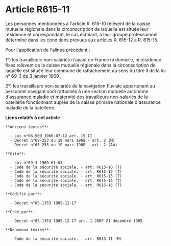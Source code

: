 # Article R615-11

Les personnes mentionnées à l'article R. 615-10 relèvent de la caisse mutuelle régionale dans la circonscription de laquelle
est située leur résidence et correspondant, le cas échéant, à leur groupe professionnel déterminé dans les conditions prévues
aux articles R. 615-12 à R. 615-15. 

Pour l'application de l'alinéa précédent : 

1°) les travailleurs non-salariés n'ayant en France ni domicile, ni résidence fixes relèvent de la caisse mutuelle régionale
dans la circonscription de laquelle est située leur commune de rattachement au sens du titre II de la loi n° 69-3 du 3
janvier 1969 ; 

2°) les travailleurs non-salariés de la navigation fluviale appartenant au personnel navigant sont rattachés à une section
mutuelle autonome d'assurance maladie et maternité des travailleurs non-salariés de la batellerie fonctionnant auprès de la
caisse primaire nationale d'assurance maladie de la batellerie.

**Liens relatifs à cet article**

	**Anciens textes**:

	  - Loi n°66-509 1966-07-12 art. 15 II
	  - Décret n°68-253 du 19 mars 1968 - art. 2 (M)
	  - Décret n°68-253 du 19 mars 1968 - art. 2 (Ab)

	**Cite**:

	  - Loi n°69-3 1969-01-03
	  - Code de la sécurité sociale. - art. R615-10 (T)
	  - Code de la sécurité sociale. - art. R615-12 (T)
	  - Code de la sécurité sociale. - art. R615-13 (T)
	  - Code de la sécurité sociale. - art. R615-14 (T)
	  - Code de la sécurité sociale. - art. R615-15 (T)

	**Codifié par**:

	  - Décret n°85-1353 1985-12-17

	**Créé par**:

	  - Décret n°85-1353 1985-12-17 art. 1 JORF 21 décembre 1985

	**Nouveaux textes**:

	  - Code de la sécurité sociale. - art. R613-11 (M)
